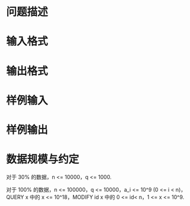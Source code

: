 
<br/>

# 问题描述



# 输入格式



# 输出格式



# 样例输入



# 样例输出



# 数据规模与约定


<p>
对于 30% 的数据，n &lt;= 10000，q &lt;= 1000.
</p>
<p>
对于 100% 的数据，n &lt;= 100000，q &lt;= 10000，a_i &lt;= 10^9 (0 &lt;= i &lt; n)，QUERY x 中的 x &lt;= 10^18，MODIFY id x 中的 0 &lt;= id&lt; n，1 &lt;= x &lt;= 10^9.
</p>
